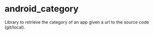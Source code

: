 # android_category
Library to retrieve the category of an app given a url to the source code (git/local).
